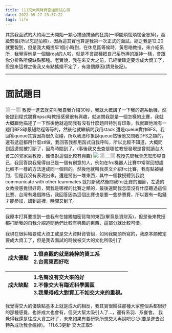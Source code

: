 ```yaml
---
title: 111交大資財資管組面試心得
date: 2022-05-27 23:37:22
tags: life
---
```

其實我面試的大約兩三天開始一顆心撲通撲通的狂跳(一瞬間煩惱煩惱全忘掉)，超級緊張(所以忘記拍照)，因為這其實也算是我第一次正式的面試。總之我是12.20就要報到，但是我大概提早1個小時到，在休息區等候時，黃思皓教授，來介紹系所，我覺得他是一個蠻real的人啦，就是不會那種把自己系所捧的跟神一樣，會跟你分析系所優缺點那種。老實說，我在來交大之前，已經蠻確定要念成大資工了，但是來這裡之後我又有點搖擺不定了，有幾個原因(請見後記)。

---

# 面試題目
<strong style="font-size:16px;color:#C0C0C0;text-decoration:underline">第一關</strong>
教授一進去就先叫我自我介紹30秒，我就大概講了一下我的選系動機，然後提到程式競賽npsc時教授感覺很有興趣，就追問我那是一個怎樣的比賽，我就大概跟他描述了一下然後他就追問我有沒有什麼題目特別有印象，我就跟他說有一題用BFS球最短路徑等等的，然後他就繼續問我用stack 還是queue實作BFS，我回答queue其實因為很久沒碰，所以我憑印象說queue然後他又問我DFS之類的，還有遞迴都用什麼stl做，我回答我都用函式自我呼叫，所以比較不知道，大概問到這邊就被打斷了，因為時間到了。(事後我又去查是哪位教授發現是曾就讀台大資工的郭家豪教授，難怪對這個比較有興趣)
![](profess_kuo.png)
<strong style="font-size:16px;color:#C0C0C0;text-decoration:underline">第二關</strong>
教授先問我會怎麼形容自己，我回答說我覺得自己是一個有創意的人，例如在frc機器人比賽中常常回想處比較不一樣的方法達成同一個目的。然後他就叫我英文介紹frc比賽，我有點被嚇到，但是我沒有表現出來，還是掰出一堆東西，其中一個教授聽到我說communicate with other teammates 就打斷我然後問我frc比賽的細節，左邊的女教授感覺很好奇，問我是哪裡的比賽之類的，最後還問我怎麼沒有什麼聽過這個比賽、台灣有幾個隊伍，我回答因為這個比賽也是要一些參賽費，所以要有一點錢才能參加，講到這裡，時間又到了。

---
我原本打算要提到一些我有在接觸加密貨幣的東西(畢竟是資財系)，但是後來教授都打斷我的自我介紹追問他們比較有興趣的東西，這部分就比較可惜。

我現在很糾結要成大資工或是交大資財資管組，如同我開頭所寫的，我原本頗確定要成大資工了，但是我去面試的時候被交大的文化所吸引了

成大優點|1.很直觀的就是純粹的資工系<br>2.台南東西好吃<br>   
:--------------|:---------------

成大缺點|1.名聲沒有交大來的好<br>2.不像交大有臨近科學園區<br>3.我覺得成大對資工不如交大來的重視。
:--------------|:---------------

我覺得交大的優缺點基本上就是成大的相反，我其實很嚮往那種大家整個系都很好的那種感覺，也許成大也會有，但交大幫太吸引人了...，還有系羽、系餐會。
我覺得我還是往成大資工好了，未來如果有要研究所想交大再說吧😶😶(要是進去沒轉系成功我會瘋掉)。
111.6.3更新
交大正取5

